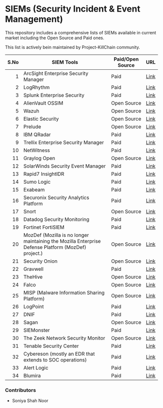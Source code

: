 # SIEMs (Security Incident & Event Management)

This repository includes a comprehensive lists of SIEMs available in current market including the Open Source and Paid ones. 

This list is actively bein maintained by Project-KillChain community. 

| S.No | SIEM Tools                             | Paid/Open Source | URL                                                                                   |
|-----:|---------------------------------------|------------------|---------------------------------------------------------------------------------------|
|    1 | ArcSight Enterprise Security Manager  | Paid             | [Link](https://www.microfocus.com/en-us/cyberres/secops/arcsight-esm)                 |
|    2 | LogRhythm                             | Paid             | [Link](https://logrhythm.com/pricing-and-licensing/)                                  |
|    3 | Splunk Enterprise Security            | Paid             | [Link](https://www.splunk.com/en_us/products/pricing.html)                            |
|    4 | AlienVault OSSIM                      | Open Source      | [Link](https://cybersecurity.att.com/products/ossim)                                 |
|    5 | Wazuh                                 | Open Source      | [Link](https://wazuh.com/platform/siem/)                                             |
|    6 | Elastic Security                      | Open Source      | [Link](https://www.elastic.co/blog/elastic-siem-free-open)                            |
|    7 | Prelude                               | Open Source      | [Link](https://www.prelude-siem.org/)                                                |
|    8 | IBM QRadar                            | Paid             | [Link](https://www.ibm.com/products/qradar-siem/pricing?mhsrc=ibmsearch_a&mhq=qrader%20SIEM%20pricing) |
|    9 | Trellix Enterprise Security Manager   | Paid             | [Link](https://www.trellix.com/en-us/downloads/trials.html?selectedTab=siem)         |
|   10 | NetWitness                            | Paid             | [Link](https://www.netwitness.com/solutions/evolved-siem/)                            |
|   11 | Graylog Open                        | Open Source      | [Link](https://graylog.org/pricing/)                                                  |
|   12 | SolarWinds Security Event Manager     | Paid             | [Link](https://www.solarwinds.com/security-event-manager)                             |
|   13 | Rapid7 InsightIDR                     | Paid             | [Link](https://www.rapid7.com/products/insightidr/)                                  |
|   14 | Sumo Logic                            | Paid             | [Link](https://www.sumologic.com/pricing/)                                           |
|   15 | Exabeam                               | Paid             | [Link](https://www.exabeam.com/product/siem/)                                        |
|   16 | Securonix Security Analytics Platform | Paid             | [Link](https://www.securonix.com/products/unified-defense-siem/)                     |
|   17 | Snort                                 | Open Source      | [Link](https://www.snort.org/)                                                       |
|   18 | Datadog Security Monitoring           | Paid             | [Link](https://www.datadoghq.com/pricing/)                                           |
|   19 | Fortinet FortiSIEM                   | Paid             | [Link](https://www.fortinet.com/products/siem/fortisiem)                             |
|   20 | MozDef (Mozilla is no longer maintaining the Mozilla Enterprise Defense Platform (MozDef) project.) | Open Source | [Link](https://mozdef.readthedocs.io/en/latest/)                                     |
|   21 | Security Onion                        | Open Source      | [Link](https://securityonionsolutions.com/software)                                  |
|   22 | Gravwell                              | Paid             | [Link](https://www.gravwell.io/pricing)                                              |
|   23 | TheHive                               | Open Source      | [Link](https://thehive-project.org/)                                                 |
|   24 | Falco                                 | Open Source      | [Link](https://falco.org/)                                                           |
|   25 | MISP (Malware Information Sharing Platform) | Open Source | [Link](https://www.misp-project.org/documentation/)                                  |
|   26 | LogPoint                             | Paid             | [Link](https://www.logpoint.com/en/)                                                 |
|   27 | DNIF                                 | Paid             | [Link](https://www.dnif.it/en/)                                                      |
|   28 | Sagan                                | Open Source      | [Link](https://github.com/quadrantsec/sagan/)                                        |
|   29 | SIEMonster                           | Paid             | [Link](https://siemonster.com/solution/)                                             |
|   30 | The Zeek Network Security Monitor     | Open Source      | [Link](https://zeek.org/)                                                            |
|   31 | Tenable Security Center               | Paid             | [Link](https://www.tenable.com/products/tenable-sc)                                   |
|   32 | Cybereson (mostly an EDR that extends to SOC operations) | Paid | [Link](https://www.cybereason.com/platform/bundles/cybereason-enterprise)           |
|   33 | Alert Logic                          | Paid             | [Link](https://www.alertlogic.com/)                                                  |
|   34 | Blumira                              | Paid             | [Link](https://www.blumira.com/)                                                      |

### Contributors

- Soniya Shah Noor